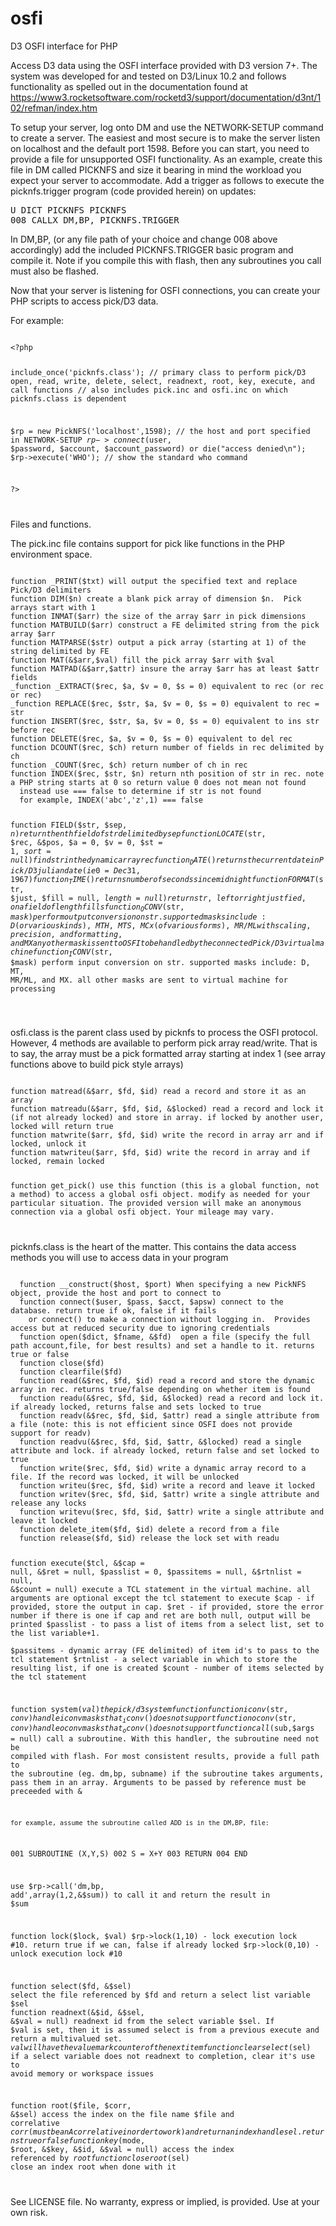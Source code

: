 # osfi
D3 OSFI interface for PHP

Access D3 data using the OSFI interface provided with D3 version 7+.  The system was developed for and tested on D3/Linux 10.2 and follows functionality as spelled out in the documentation found at https://www3.rocketsoftware.com/rocketd3/support/documentation/d3nt/102/refman/index.htm

To setup your server, log onto DM and use the NETWORK-SETUP command to create a server.  The easiest and most secure is to make the server listen on localhost and the default port 1598.
Before you can start, you need to provide a file for unsupported OSFI functionality.  As an example, create this file in DM called PICKNFS and size it bearing in mind the workload you expect your server to accommodate.  Add a trigger as follows to execute the picknfs.trigger program (code provided herein) on updates:

<pre>
U DICT PICKNFS PICKNFS
008 CALLX DM,BP, PICKNFS.TRIGGER
</pre>

In DM,BP, (or any file path of your choice and change 008 above accordingly) add the included PICKNFS.TRIGGER basic program and compile it.  Note if you compile this with flash, then any subroutines you call must also be flashed.

Now that your server is listening for OSFI connections, you can create your PHP scripts to access pick/D3 data.

For example:

<code>
&lt;?php

include_once('picknfs.class'); // primary class to perform pick/D3 open, read, write, delete, select, readnext, root, key, execute, and call functions
// also includes pick.inc and osfi.inc on which picknfs.class is dependent
  
$rp = new PickNFS('localhost',1598); // the host and port specified in NETWORK-SETUP
$rp->connect($user, $password, $account, $account_password) or die("access denied\n");
$rp->execute('WHO'); // show the standard who command

?&gt;

</code>

Files and functions.

The pick.inc file contains support for pick like functions in the PHP environment space.

<code>
function _PRINT($txt) will output the specified text and replace Pick/D3 delimiters 
function DIM($n) create a blank pick array of dimension $n.  Pick arrays start with 1
function INMAT($arr) the size of the array $arr in pick dimensions
function MATBUILD($arr) construct a FE delimited string from the pick array $arr
function MATPARSE($str) output a pick array (starting at 1) of the string delimited by FE
function MAT(&$arr,$val) fill the pick array $arr with $val
function MATPAD(&$arr,$attr) insure the array $arr has at least $attr fields
_function _EXTRACT($rec, $a, $v = 0, $s = 0) equivalent to rec<a> (or rec<a,v> or rec<a,v,s>)
_function REPLACE($rec, $str, $a, $v = 0, $s = 0) equivalent to rec<a,v,s> = str
function INSERT($rec, $str, $a, $v = 0, $s = 0) equivalent to ins str before rec<a,v,s>
function DELETE($rec, $a, $v = 0, $s = 0) equivalent to del rec<a,v,s>
function DCOUNT($rec, $ch) return number of fields in rec delimited by ch
function _COUNT($rec, $ch) return number of ch in rec
function INDEX($rec, $str, $n) return nth position of str in rec. note a PHP string starts at 0 so return value 0 does not mean not found
  instead use === false to determine if str is not found
  for example, INDEX('abc','z',1) === false
  
function FIELD($str, $sep, $n) return the nth field of str delimited by sep
function LOCATE($str, $rec, &$pos, $a = 0, $v = 0, $st = 1, $sort = null) find str in the dynamic array rec
function _DATE() returns the current date in Pick/D3 julian date (ie 0 = Dec 31, 1967)
function _TIME() returns number of seconds since midnight
function FORMAT($str, $just, $fill = null, $length = null) return str, left or right justfied, on a field of length fills
function _OCONV($str, $mask) perform output conversion on str. supported masks include:
  D (or various kinds), MTH, MTS, MCx (of various forms), MR/ML with scaling, precision, and formatting, and MX
  any other mask is sent to OSFI to be handled by the connected Pick/D3 virtual machine
function _ICONV($str, $mask) perform input conversion on str. supported masks include:
  D, MT, MR/ML, and MX. all other masks are sent to virtual machine for processing
  
  </code>
  
osfi.class is the parent class used by picknfs to process the OSFI protocol.  However, 4 methods are available to perform pick array read/write. That is to say, the array must be a pick formatted array starting at index 1 (see array functions above to build pick style arrays)
  
<code>
function matread(&$arr, $fd, $id) read a record and store it as an array
function matreadu(&$arr, $fd, $id, &$locked) read a record and lock it (if not already locked) and store in array. if locked by another user, locked will return true
function matwrite($arr, $fd, $id) write the record in array arr and if locked, unlock it
function matwriteu($arr, $fd, $id) write the record in array and if locked, remain locked
  
function get_pick() use this function (this is a global function, not a method) to access a global osfi object. modify as needed for your particular situation.  The provided version will make an anonymous connection via a global osfi object.  Your mileage may vary.
  
</code>

picknfs.class is the heart of the matter.  This contains the data access methods you will use to access data in your program
  
<code>
  function __construct($host, $port) When specifying a new PickNFS object, provide the host and port to connect to
  function connect($user, $pass, $acct, $apsw) connect to the database. return true if ok, false if it fails
    or connect() to make a connection without logging in.  Provides access but at reduced security due to ignoring credentials
  function open($dict, $fname, &$fd)  open a file (specify the full path account,file, for best results) and set a handle to it. returns true or false
  function close($fd)
  function clearfile($fd)
  function read(&$rec, $fd, $id) read a record and store the dynamic array in rec. returns true/false depending on whether item is found
  function readu(&$rec, $fd, $id, &$locked) read a record and lock it. if already locked, returns false and sets locked to true
  function readv(&$rec, $fd, $id, $attr) read a single attribute from a file (note: this is not efficient since OSFI does not provide support for readv)
  function readvu(&$rec, $fd, $id, $attr, &$locked) read a single attribute and lock. if already locked, return false and set locked to true
  function write($rec, $fd, $id) write a dynamic array record to a file. If the record was locked, it will be unlocked
  function writeu($rec, $fd, $id) write a record and leave it locked
  function writev($rec, $fd, $id, $attr) write a single attribute and release any locks
  function writevu($rec, $fd, $id, $attr) write a single attribute and leave it locked
  function delete_item($fd, $id) delete a record from a file
  function release($fd, $id) release the lock set with readu
  
  function execute($tcl, &$cap = null, &$ret = null, $passlist = 0, $passitems = null, &$rtnlist = null, &$count = null)
     execute a TCL statement in the virtual machine.  all arguments are optional except the tcl statement to execute
     $cap - if provided, store the output in cap. 
     $ret - if provided, store the error number if there is one
            if cap and ret are both null, output will be printed 
     $passlist - to pass a list of items from a select list, set to the list variable+1.  
     $passitems - dynamic array (FE delimited) of item id's to pass to the tcl statement
     $rtnlist - a select variable in which to store the resulting list, if one is created
     $count - number of items selected by the tcl statement
 
  function system($val) the pick/d3 system function
  function iconv($str, $conv) handle iconv masks that _iconv() does not support
  function oconv($str, $conv) handle oconv masks that _oconv() does not support
  function call($sub,$args = null) 
    call a subroutine. With this handler, the subroutine need not be compiled with flash.  For most consistent results, provide a full path
    to the subroutine (eg. dm,bp, subname)
    if the subroutine takes arguments, pass them in an array.  Arguments to be passed by reference must be preceeded with &
  
    for example, assume the subroutine called ADD is in the DM,BP, file:
  
  001 SUBROUTINE (X,Y,S)
  002 S = X+Y
  003 RETURN
  004 END
  
  use $rp->call('dm,bp, add',array(1,2,&$sum)) to call it and return the result in $sum
  
  function lock($lock, $val)
    $rp->lock(1,10) - lock execution lock #10. return true if we can, false if already locked
    $rp->lock(0,10) - unlock execution lock #10
  
  
  function select($fd, &$sel) select the file referenced by $fd and return a select list variable $sel
  function readnext(&$id, &$sel, &$val = null)  readnext id from the select variable $sel. If $val is set, then it is assumed select is from a previous execute and return a multivalued set.  $val will have the value mark counter of the next item
  function clearselect($sel) if a select variable does not readnext to completion, clear it's use to avoid memory or workspace issues
  
  function root($file, $corr, &$sel) access the index on the file name $file and correlative $corr (must be an A correlative in order to work) and return an index handle sel.  returns true or false
  function key($mode, $root, &$key, &$id, &$val = null)  access the index referenced by $root
  function closeroot($sel) close an index root when done with it
  
  
</code>

See LICENSE file.  No warranty, express or implied, is provided.  Use at your own risk.
